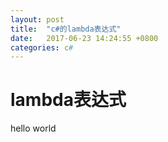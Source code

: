 ```yaml
---
layout: post
title:  "c#的lambda表达式"
date:   2017-06-23 14:24:55 +0800
categories: c#
---
```

# lambda表达式
hello world
